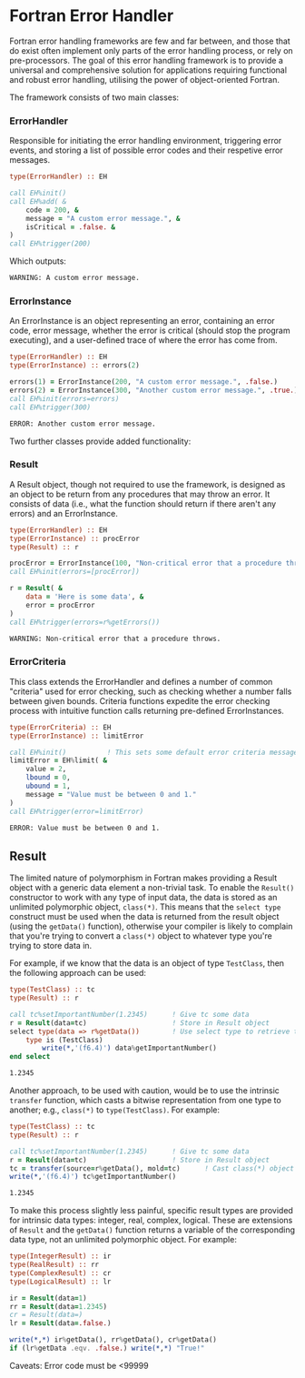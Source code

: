 # Fortran Error Handler

Fortran error handling frameworks are few and far between, and those that do exist often implement only parts of the error handling process, or rely on pre-processors. The goal of this error handling framework is to provide a universal and comprehensive solution for applications requiring functional and robust error handling, utilising the power of object-oriented Fortran.

The framework consists of two main classes:

### ErrorHandler
Responsible for initiating the error handling environment, triggering error events, and storing a list of possible error codes and their respetive error messages.

```fortran
type(ErrorHandler) :: EH

call EH%init()
call EH%add( &
    code = 200, &
    message = "A custom error message.", &
    isCritical = .false. &
)
call EH%trigger(200)
```

Which outputs:

```bash
WARNING: A custom error message.
```

### ErrorInstance
An ErrorInstance is an object representing an error, containing an error code, error message, whether the error is critical (should stop the program executing), and a user-defined trace of where the error has come from.

```fortran
type(ErrorHandler) :: EH
type(ErrorInstance) :: errors(2)

errors(1) = ErrorInstance(200, "A custom error message.", .false.)
errors(2) = ErrorInstance(300, "Another custom error message.", .true.)
call EH%init(errors=errors)
call EH%trigger(300)
```
```bash
ERROR: Another custom error message.
```

Two further classes provide added functionality:

### Result
A Result object, though not required to use the framework, is designed as an object to be return from any procedures that may throw an error. It consists of data (i.e., what the function should return if there aren't any errors) and an ErrorInstance.

```fortran
type(ErrorHandler) :: EH
type(ErrorInstance) :: procError
type(Result) :: r

procError = ErrorInstance(100, "Non-critical error that a procedure throws.", .false.)
call EH%init(errors=[procError])

r = Result( &
    data = 'Here is some data', &
    error = procError
)
call EH%trigger(errors=r%getErrors())
```
```bash
WARNING: Non-critical error that a procedure throws.
```

### ErrorCriteria
This class extends the ErrorHandler and defines a number of common "criteria" used for error checking, such as checking whether a number falls between given bounds. Criteria functions expedite the error checking process with intuitive function calls returning pre-defined ErrorInstances.

```fortran
type(ErrorCriteria) :: EH
type(ErrorInstance) :: limitError

call EH%init()          ! This sets some default error criteria messages
limitError = EH%limit( &
    value = 2,
    lbound = 0,
    ubound = 1,
    message = "Value must be between 0 and 1."
)
call EH%trigger(error=limitError)
```
```bash
ERROR: Value must be between 0 and 1.
```

## Result
The limited nature of polymorphism in Fortran makes providing a Result object with a generic data element a non-trivial task. To enable the `Result()` constructor to work with any type of input data, the data is stored as an unlimited polymorphic object, `class(*)`. This means that the `select type` construct must be used when the data is returned from the result object (using the `getData()` function), otherwise your compiler is likely to complain that you're trying to convert a `class(*)` object to whatever type you're trying to store data in.

For example, if we know that the data is an object of type `TestClass`, then the following approach can be used:

```fortran
type(TestClass) :: tc
type(Result) :: r

call tc%setImportantNumber(1.2345)      ! Give tc some data
r = Result(data=tc)                     ! Store in Result object
select type(data => r%getData())        ! Use select type to retrieve the TestClass object
    type is (TestClass)
        write(*,'(f6.4)') data%getImportantNumber()
end select
```

```sh
1.2345
```

Another approach, to be used with caution, would be to use the intrinsic `transfer` function, which casts a bitwise representation from one type to another; e.g., `class(*)` to `type(TestClass)`. For example:

```fortran
type(TestClass) :: tc
type(Result) :: r

call tc%setImportantNumber(1.2345)      ! Give tc some data
r = Result(data=tc)                     ! Store in Result object
tc = transfer(source=r%getData(), mold=tc)      ! Cast class(*) object to TestClass object
write(*,'(f6.4)') tc%getImportantNumber()
```

```sh
1.2345
```

To make this process slightly less painful, specific result types are provided for intrinsic data types: integer, real, complex, logical. These are extensions of `Result` and the `getData()` function returns a variable of the corresponding data type, not an unlimited polymorphic object. For example:

```fortran
type(IntegerResult) :: ir
type(RealResult) :: rr
type(ComplexResult) :: cr
type(LogicalResult) :: lr

ir = Result(data=1)
rr = Result(data=1.2345)
cr = Result(data=)
lr = Result(data=.false.)

write(*,*) ir%getData(), rr%getData(), cr%getData()
if (lr%getData .eqv. .false.) write(*,*) "True!"
```

Caveats:
Error code must be <99999